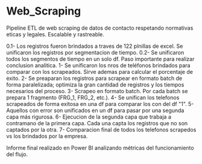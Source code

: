 # Web_Scraping
Pipeline ETL de web scraping de datos de contacto respetando normativas eticas y legales. Escalable y rastreable. 

0.1- Los registros fueron brindados a traves de 122 plnillas de excel. Se unificaron los registros por segmentacion de tiempo.
0.2- Se unificaron todos los segmentos de tiempo en un solo df. Paso importante para realizar conclusion analitica. 
1- Se unificaron los nros de teléfonos brindados para comparar con los scrapeados. Sirve ademas para calcular el porcentaje de exito.
2- Se preaparan los registros para scrapear en formato batch de forma paralelizada; optimiza la gran cantidad de registros y los tiempos necesarios del proceso.
3- Scrapeo en formato batch. Por cada batch se prepara 1 fragmento (FRG_1, FRG_2, etc.).
4- Se unifican los telefonos scrapeados de forma exitosa en una df para comparar los con del df "1". 
5- Aquellos con error son unificados en un df para pasar por una segunda capa más rigurosa.
6- Ejecucion de la segunda capa que trabaja a contramano de la primera capa. Cada una capta los registros que no son captados por la otra.
7- Comparacion final de todos los telefonos scrapedos vs los brindados por la empresa.

Informe final realizado en Power BI analizando métricas del funcionamiento del flujo.
